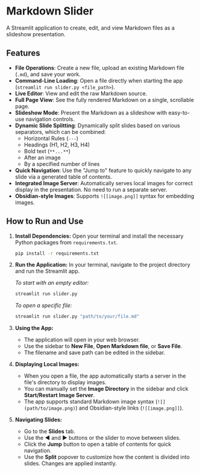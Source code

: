 # Markdown Slider

A Streamlit application to create, edit, and view Markdown files as a slideshow presentation.

## Features

- **File Operations**: Create a new file, upload an existing Markdown file (`.md`), and save your work.
- **Command-Line Loading**: Open a file directly when starting the app (`streamlit run slider.py <file_path>`).
- **Live Editor**: View and edit the raw Markdown source.
- **Full Page View**: See the fully rendered Markdown on a single, scrollable page.
- **Slideshow Mode**: Present the Markdown as a slideshow with easy-to-use navigation controls.
- **Dynamic Slide Splitting**: Dynamically split slides based on various separators, which can be combined:
  - Horizontal Rules (`---`)
  - Headings (H1, H2, H3, H4)
  - Bold text (`**...**`)
  - After an image
  - By a specified number of lines
- **Quick Navigation**: Use the "Jump to" feature to quickly navigate to any slide via a generated table of contents.
- **Integrated Image Server**: Automatically serves local images for correct display in the presentation. No need to run a separate server.
- **Obsidian-style Images**: Supports `![[image.png]]` syntax for embedding images.

## How to Run and Use

1.  **Install Dependencies:**
    Open your terminal and install the necessary Python packages from `requirements.txt`.

    ```bash
    pip install -r requirements.txt
    ```

2.  **Run the Application:**
    In your terminal, navigate to the project directory and run the Streamlit app.

    *To start with an empty editor:*
    ```bash
    streamlit run slider.py
    ```

    *To open a specific file:*
    ```bash
    streamlit run slider.py "path/to/your/file.md"
    ```

3.  **Using the App:**
    - The application will open in your web browser.
    - Use the sidebar to **New File**, **Open Markdown file**, or **Save File**.
    - The filename and save path can be edited in the sidebar.

4.  **Displaying Local Images:**
    - When you open a file, the app automatically starts a server in the file's directory to display images.
    - You can manually set the **Image Directory** in the sidebar and click **Start/Restart Image Server**.
    - The app supports standard Markdown image syntax (`![](path/to/image.png)`) and Obsidian-style links (`![[image.png]]`).

5.  **Navigating Slides:**
    - Go to the **Slides** tab.
    - Use the **◀** and **▶** buttons or the slider to move between slides.
    - Click the **Jump** button to open a table of contents for quick navigation.
    - Use the **Split** popover to customize how the content is divided into slides. Changes are applied instantly.